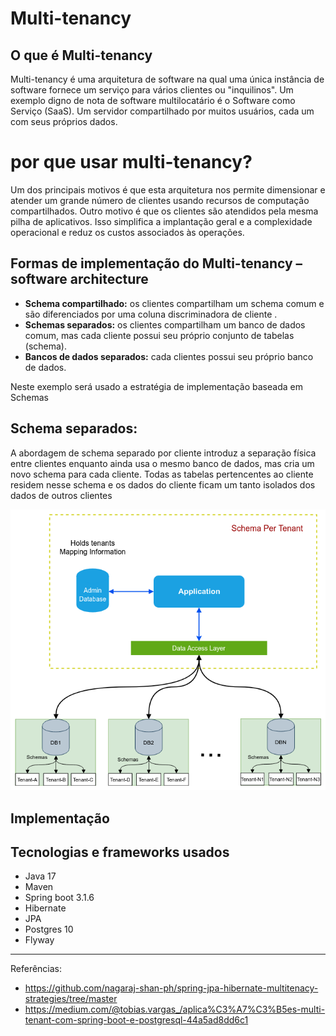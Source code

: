 # Multi-tenancy

## O que é Multi-tenancy

Multi-tenancy é uma arquitetura de software na qual uma única instância de software fornece um serviço para vários clientes ou "inquilinos". Um exemplo digno de nota de software multilocatário é o Software como Serviço (SaaS). Um servidor compartilhado por muitos usuários, cada um com seus próprios dados.
# por que usar multi-tenancy?
Um dos principais motivos é que esta arquitetura nos permite dimensionar e atender um grande número de clientes usando recursos de computação compartilhados. 
Outro motivo é que os clientes são atendidos pela mesma pilha de aplicativos. Isso simplifica a implantação geral e a complexidade operacional e reduz os custos associados às operações.


## Formas de implementação do Multi-tenancy – software architecture 

- **Schema compartilhado:** os clientes compartilham um schema comum e são diferenciados por uma coluna discriminadora de cliente .
- **Schemas separados:** os clientes compartilham um banco de dados comum, mas cada cliente possui seu próprio conjunto de tabelas (schema).
- **Bancos de dados separados:** cada clientes possui seu próprio banco de dados.



Neste exemplo será usado a estratégia de implementação baseada em Schemas

## Schema separados:
A abordagem de schema separado por cliente introduz a separação física entre 
clientes enquanto ainda usa o mesmo banco de dados, 
mas cria um novo schema para cada cliente. 
Todas as tabelas pertencentes ao cliente residem nesse schema e os dados do cliente ficam um tanto isolados dos dados de outros clientes

![Schema separado](images/separate-schema.png "Separate Schema")


## Implementação

## Tecnologias e frameworks usados
- Java 17
- Maven
- Spring boot 3.1.6
- Hibernate
- JPA
- Postgres 10
- Flyway



---------------------------------------------------------------

Referências: 
- https://github.com/nagaraj-shan-ph/spring-jpa-hibernate-multitenacy-strategies/tree/master
- https://medium.com/@tobias.vargas_/aplica%C3%A7%C3%B5es-multi-tenant-com-spring-boot-e-postgresql-44a5ad8dd6c1